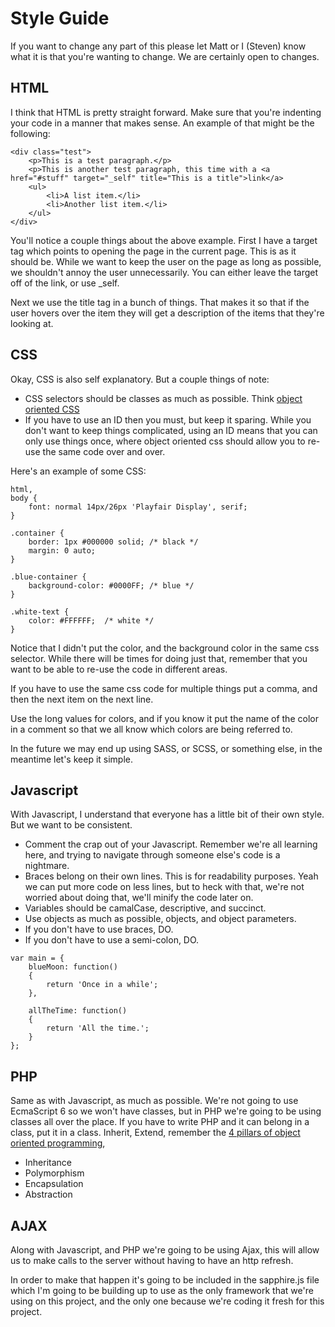 # Style Guide

If you want to change any part of this please let Matt or I (Steven) know what it is that you're wanting to change.  We are certainly open to changes.

## HTML

I think that HTML is pretty straight forward.  Make sure that you're indenting your code in a manner that makes sense. An example of that might be the following:

```
<div class="test">
    <p>This is a test paragraph.</p>
    <p>This is another test paragraph, this time with a <a href="#stuff" target="_self" title="This is a title">link</a>
    <ul>
        <li>A list item.</li>
        <li>Another list item.</li>
    </ul>
</div>
```

You'll notice a couple things about the above example.  First I have a target tag which points to opening the page in the current page.  This is as it should be.  While we want to keep the user on the page as long as possible, we shouldn't annoy the user unnecessarily.  You can either leave the target off of the link, or use _self.

Next we use the title tag in a bunch of things.  That makes it so that if the user hovers over the item they will get a description of the items that they're looking at.

## CSS
Okay, CSS is also self explanatory.  But a couple things of note:

* CSS selectors should be classes as much as possible.  Think [object oriented CSS](https://code.tutsplus.com/tutorials/object-oriented-css-what-how-and-why--net-6986)
* If you have to use an ID then you must, but keep it sparing. While you don't want to keep things complicated, using an ID means that you can only use things once, where object oriented css should allow you to re-use the same code over and over.

Here's an example of some CSS:
```
html,
body {
    font: normal 14px/26px 'Playfair Display', serif;
}

.container {
    border: 1px #000000 solid; /* black */
    margin: 0 auto;
}

.blue-container {
    background-color: #0000FF; /* blue */
}

.white-text {
    color: #FFFFFF;  /* white */
}
```

Notice that I didn't put the color, and the background color in the same css selector.  While there will be times for doing just that, remember that you want to be able to re-use the code in different areas.

If you have to use the same css code for multiple things put a comma, and then the next item on the next line.

Use the long values for colors, and if you know it put the name of the color in a comment so that we all know which colors are being referred to.

In the future we may end up using SASS, or SCSS, or something else, in the meantime let's keep it simple.

## Javascript
With Javascript, I understand that everyone has a little bit of their own style.  But we want to be consistent.

* Comment the crap out of your Javascript.  Remember we're all learning here, and trying to navigate through someone else's code is a nightmare.
* Braces belong on their own lines.  This is for readability purposes.  Yeah we can put more code on less lines, but to heck with that, we're not worried about doing that, we'll minify the code later on.
* Variables should be camalCase, descriptive, and succinct.
* Use objects as much as possible, objects, and object parameters.
* If you don't have to use braces, DO.
* If you don't have to use a semi-colon, DO.

```
var main = {
    blueMoon: function()
    {
        return 'Once in a while';
    },

    allTheTime: function()
    {
        return 'All the time.';
    }
};
```

## PHP
Same as with Javascript, as much as possible.  We're not going to use EcmaScript 6 so we won't have classes, but in PHP we're going to be using classes all over the place.  If you have to write PHP and it can belong in a class, put it in a class.  Inherit, Extend, remember the [4 pillars of object oriented programming](https://www.linkedin.com/pulse/4-pillars-object-oriented-programming-pushkar-kumar/),

* Inheritance
* Polymorphism
* Encapsulation
* Abstraction

## AJAX
Along with Javascript, and PHP we're going to be using Ajax, this will allow us to make calls to the server without having to have an http refresh.

In order to make that happen it's going to be included in the sapphire.js file which I'm going to be building up to use as the only framework that we're using on this project, and the only one because we're coding it fresh for this project.
